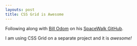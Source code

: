 ```yaml
---
layouts: post
title: CSS Grid is Awesome
---
```


Following along with [Bill Odom](http://www.billodom.com/) on his [SpaceWalk GitHub](https://github.com/wnodom/spacewalk).

I am using CSS Grid on a separate project and it is *awesome!*
